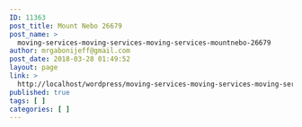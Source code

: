 ```yaml
---
ID: 11363
post_title: Mount Nebo 26679
post_name: >
  moving-services-moving-services-moving-services-mountnebo-26679
author: mrgabonijeff@gmail.com
post_date: 2018-03-28 01:49:52
layout: page
link: >
  http://localhost/wordpress/moving-services-moving-services-moving-services-mountnebo-26679/
published: true
tags: [ ]
categories: [ ]
---
```

